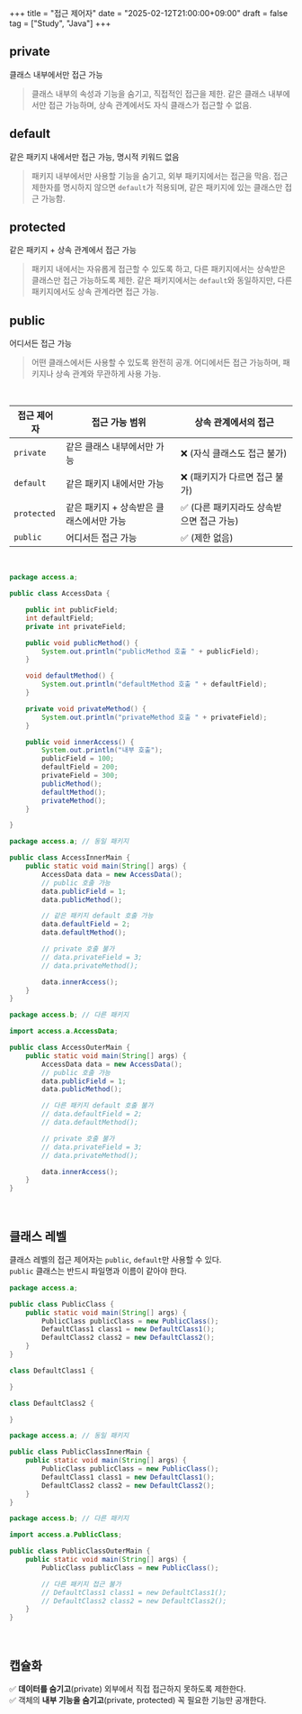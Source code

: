 +++
title = "접근 제어자"
date = "2025-02-12T21:00:00+09:00"
draft = false
tag = ["Study", "Java"]
+++

## private
클래스 내부에서만 접근 가능  
> 클래스 내부의 속성과 기능을 숨기고, 직접적인 접근을 제한. 같은 클래스 내부에서만 접근 가능하며, 상속 관계에서도 자식 클래스가 접근할 수 없음.

## default
같은 패키지 내에서만 접근 가능, 명시적 키워드 없음  
> 패키지 내부에서만 사용할 기능을 숨기고, 외부 패키지에서는 접근을 막음. 접근 제한자를 명시하지 않으면 `default`가 적용되며, 같은 패키지에 있는 클래스만 접근 가능함.

## protected
같은 패키지 + 상속 관계에서 접근 가능
> 패키지 내에서는 자유롭게 접근할 수 있도록 하고, 다른 패키지에서는 상속받은 클래스만 접근 가능하도록 제한. 같은 패키지에서는 `default`와 동일하지만, 다른 패키지에서도 상속 관계라면 접근 가능.

## public
어디서든 접근 가능
> 어떤 클래스에서든 사용할 수 있도록 완전히 공개. 어디에서든 접근 가능하며, 패키지나 상속 관계와 무관하게 사용 가능.

<br>

| 접근 제어자  | 접근 가능 범위 | 상속 관계에서의 접근 |
|------------|----------------------|------------------|
| `private`  | 같은 클래스 내부에서만 가능 | ❌ (자식 클래스도 접근 불가) |
| `default`  | 같은 패키지 내에서만 가능 | ❌ (패키지가 다르면 접근 불가) |
| `protected` | 같은 패키지 + 상속받은 클래스에서만 가능 | ✅ (다른 패키지라도 상속받으면 접근 가능) |
| `public`   | 어디서든 접근 가능 | ✅ (제한 없음) |

<br>

```java
package access.a;

public class AccessData {

    public int publicField;
    int defaultField;
    private int privateField;

    public void publicMethod() {
        System.out.println("publicMethod 호출 " + publicField);
    }

    void defaultMethod() {
        System.out.println("defaultMethod 호출 " + defaultField);
    }

    private void privateMethod() {
        System.out.println("privateMethod 호출 " + privateField);
    }

    public void innerAccess() {
        System.out.println("내부 호출");
        publicField = 100;
        defaultField = 200;
        privateField = 300;
        publicMethod();
        defaultMethod();
        privateMethod();
    }

}
```

```java
package access.a; // 동일 패키지

public class AccessInnerMain {
    public static void main(String[] args) {
        AccessData data = new AccessData();
        // public 호출 가능
        data.publicField = 1;
        data.publicMethod();

        // 같은 패키지 default 호출 가능
        data.defaultField = 2;
        data.defaultMethod();

        // private 호출 불가
        // data.privateField = 3;
        // data.privateMethod();

        data.innerAccess();
    }
}
```

```java
package access.b; // 다른 패키지

import access.a.AccessData;

public class AccessOuterMain {
    public static void main(String[] args) {
        AccessData data = new AccessData();
        // public 호출 가능
        data.publicField = 1;
        data.publicMethod();

        // 다른 패키지 default 호출 불가
        // data.defaultField = 2;
        // data.defaultMethod();

        // private 호출 불가
        // data.privateField = 3;
        // data.privateMethod();

        data.innerAccess();
    }
}
```

<br>

## 클래스 레벨
클래스 레벨의 접근 제어자는 `public`, `default`만 사용할 수 있다.  
`public` 클래스는 반드시 파일명과 이름이 같아야 한다.

```java
package access.a;

public class PublicClass {
    public static void main(String[] args) {
        PublicClass publicClass = new PublicClass();
        DefaultClass1 class1 = new DefaultClass1();
        DefaultClass2 class2 = new DefaultClass2();
    }
}

class DefaultClass1 {

}

class DefaultClass2 {

}
```

```java
package access.a; // 동일 패키지

public class PublicClassInnerMain {
    public static void main(String[] args) {
        PublicClass publicClass = new PublicClass();
        DefaultClass1 class1 = new DefaultClass1();
        DefaultClass2 class2 = new DefaultClass2();
    }
}
```

```java
package access.b; // 다른 패키지

import access.a.PublicClass;

public class PublicClassOuterMain {
    public static void main(String[] args) {
        PublicClass publicClass = new PublicClass();

        // 다른 패키지 접근 불가
        // DefaultClass1 class1 = new DefaultClass1();
        // DefaultClass2 class2 = new DefaultClass2();
    }
}
```

<br>

## 캡슐화
✅ **데이터를 숨기고**(private) 외부에서 직접 접근하지 못하도록 제한한다.  
✅ 객체의 **내부 기능을 숨기고**(private, protected) 꼭 필요한 기능만 공개한다.
